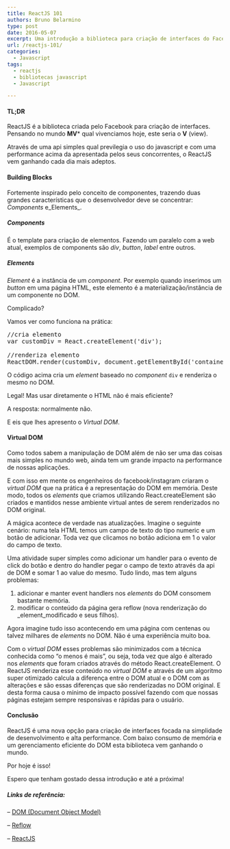```yaml
---
title: ReactJS 101
authors: Bruno Belarmino
type: post
date: 2016-05-07
excerpt: Uma introdução a biblioteca para criação de interfaces do Facebook
url: /reactjs-101/
categories:
  - Javascript
tags:
  - reactjs
  - bibliotecas javascript
  - Javascript

---
```

#### TL;DR

ReactJS é a biblioteca criada pelo Facebook para criação de interfaces. Pensando no mundo **MV*** qual vivenciamos hoje, este seria o **V** (view).

Através de uma api simples qual previlegia o uso do javascript e com uma performance acima da apresentada pelos seus concorrentes, o ReactJS vem ganhando cada dia mais adeptos.

#### Building Blocks

Fortemente inspirado pelo conceito de componentes, trazendo duas grandes características que o desenvolvedor deve se concentrar: _Components_ e_Elements_.

##### Components

É o template para criação de elementos. Fazendo um paralelo com a web atual, exemplos de components são _div_, _button_, _label_ entre outros.

##### Elements

_Element_ é a instância de um _component_. Por exemplo quando inserimos um _button_ em uma página HTML, este elemento é a materialização/instância de um componente no DOM.

Complicado?

Vamos ver como funciona na prática:

<pre class="lang-js">//cria elemento
var customDiv = React.createElement('div');

//renderiza elemento
ReactDOM.render(customDiv, document.getElementById('container'));
</pre>

O código acima cria um _element_ baseado no _component_ `div` e renderiza o mesmo no DOM.

Legal! Mas usar diretamente o HTML não é mais eficiente?
  
A resposta: normalmente não.

E eis que lhes apresento o _Virtual DOM_.

#### Virtual DOM

Como todos sabem a manipulação de DOM além de não ser uma das coisas mais simples no mundo web, ainda tem um grande impacto na performance de nossas aplicações.

E com isso em mente os engenheiros do facebook/instagram criaram o _virtual DOM_ que na prática é a representação do DOM em memória. Deste modo, todos os _elements_ que criamos utilizando React.createElement são criados e mantidos nesse ambiente virtual antes de serem renderizados no DOM original.

A mágica acontece de verdade nas atualizações. Imagine o seguinte cenário: numa tela HTML temos um campo de texto do tipo numeric e um botão de adicionar. Toda vez que clicamos no botão adiciona em 1 o valor do campo de texto.

Uma atividade super simples como adicionar um handler para o evento de click do botão e dentro do handler pegar o campo de texto através da api de DOM e somar 1 ao value do mesmo. Tudo lindo, mas tem alguns problemas:

  1. adicionar e manter event handlers nos _elements_ do DOM consomem bastante memória.
  2. modificar o conteúdo da página gera reflow (nova renderização do _element_modificado e seus filhos).

Agora imagine tudo isso acontecendo em uma página com centenas ou talvez milhares de _elements_ no DOM. Não é uma experiência muito boa.

Com o _virtual DOM_ esses problemas são minimizados com a técnica conhecida como &#8220;o menos é mais&#8221;, ou seja, toda vez que algo é alterado nos _elements_ que foram criados através do método React.createElement. O ReactJS renderiza esse conteúdo no _virtual DOM_ e através de um algoritmo super otimizado calcula a diferença entre o DOM atual e o DOM com as alterações e são essas diferenças que são renderizadas no DOM original. E desta forma causa o mínimo de impacto possível fazendo com que nossas páginas estejam sempre responsivas e rápidas para o usuário.

#### Conclusão

ReactJS é uma nova opção para criação de interfaces focada na simplidade de desenvolvimento e alta performance. Com baixo consumo de memória e um gerenciamento eficiente do DOM esta biblioteca vem ganhando o mundo.

Por hoje é isso!
  
Espero que tenham gostado dessa introdução e até a próxima!

##### Links de referência:

&#8211; <a href="https://developer.mozilla.org/en-US/docs/Web/API/Document_Object_Model/Introduction" target="_blank">DOM (Document Object Model)</a>
  
&#8211; <a href="https://developers.google.com/speed/articles/reflow" target="_blank">Reflow</a>
  
&#8211; <a href="https://facebook.github.io/react/docs/getting-started.html" target="_blank">ReactJS</a>